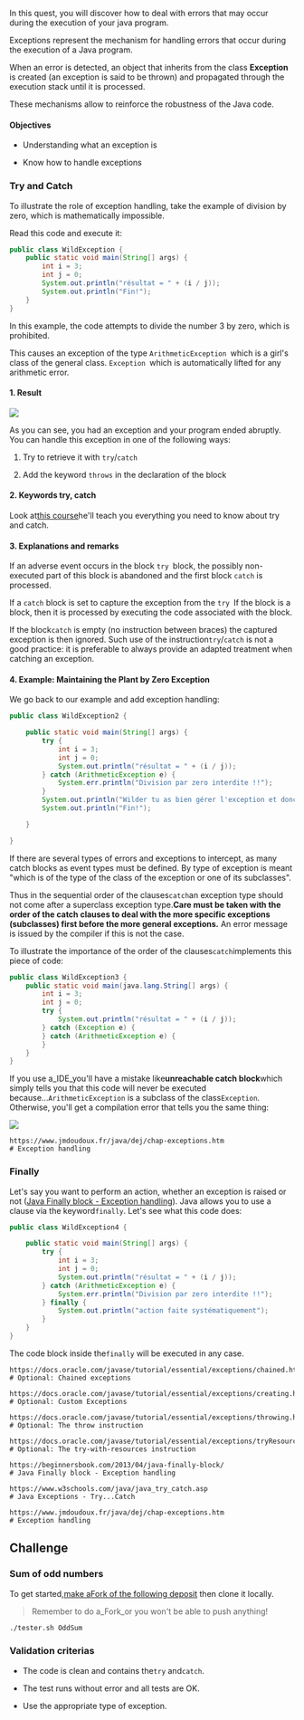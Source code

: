 In this quest, you will discover how to deal with errors that may occur during the execution of your java program.

Exceptions represent the mechanism for handling errors that occur during the execution of a Java program.

When an error is detected, an object that inherits from the class **Exception** is created (an exception is said to be thrown) and propagated through the execution stack until it is processed.

These mechanisms allow to reinforce the robustness of the Java code.

#### Objectives

- Understanding what an exception is

- Know how to handle exceptions

### Try and Catch

To illustrate the role of exception handling, take the example of division by zero, which is mathematically impossible.

Read this code and execute it:

```java
public class WildException {
    public static void main(String[] args) {
        int i = 3;
        int j = 0;
        System.out.println("résultat = " + (i / j));
        System.out.println("Fin!");
    }
}

```

In this example, the code attempts to divide the number 3 by zero, which is prohibited.

This causes an exception of the type `ArithmeticException `which is a girl's class of the general class. `Exception `which is automatically lifted for any arithmetic error.

#### 1. Result

![](https://image.noelshack.com/fichiers/2019/45/5/1573237943-exception1.jpg)

As you can see, you had an exception and your program ended abruptly. You can handle this exception in one of the following ways:

1. Try to retrieve it with `try`/`catch`

1. Add the keyword `throws` in the declaration of the block

#### 2. Keywords try, catch

Look at[this course](https://www.jmdoudoux.fr/java/dej/chap-exceptions.htm#exceptions-1)he'll teach you everything you need to know about try and catch.

#### 3. Explanations and remarks

If an adverse event occurs in the block `try `block, the possibly non-executed part of this block is abandoned and the first block `catch` is processed.

If a  `catch` block is set to capture the exception from the `try `If the block is a block, then it is processed by executing the code associated with the block.

If the block`catch` is empty (no instruction between braces) the captured exception is then ignored. Such use of the instruction`try`/`catch` is not a good practice: it is preferable to always provide an adapted treatment when catching an exception.

#### 4. Example: Maintaining the Plant by Zero Exception

We go back to our example and add exception handling:

```java
public class WildException2 {

    public static void main(String[] args) {
        try {
            int i = 3;
            int j = 0;
            System.out.println("résultat = " + (i / j));
        } catch (ArithmeticException e) {
            System.err.println("Division par zero interdite !!");
        }
        System.out.println("Wilder tu as bien gérer l'exception et donc je continue l'execution");
        System.out.println("Fin!");

    }

}

```

If there are several types of errors and exceptions to intercept, as many catch blocks as event types must be defined. By type of exception is meant "which is of the type of the class of the exception or one of its subclasses".

Thus in the sequential order of the clauses`catch`an exception type should not come after a superclass exception type.**Care must be taken with the order of the catch clauses to deal with the more specific exceptions (subclasses) first before the more general exceptions.** An error message is issued by the compiler if this is not the case.

To illustrate the importance of the order of the clauses`catch`implements this piece of code:

```java
public class WildException3 {
    public static void main(java.lang.String[] args) {
        int i = 3;
        int j = 0;
        try {
            System.out.println("résultat = " + (i / j));
        } catch (Exception e) {
        } catch (ArithmeticException e) {
        }
    }
}

```

If you use a_IDE_you'll have a mistake like**unreachable catch block**which simply tells you that this code will never be executed because...`ArithmeticException` is a subclass of the class`Exception`.
Otherwise, you'll get a compilation error that tells you the same thing:

![](https://image.noelshack.com/fichiers/2019/45/5/1573238099-exception2.jpg)

```resource
https://www.jmdoudoux.fr/java/dej/chap-exceptions.htm
# Exception handling
```

### Finally

Let's say you want to perform an action, whether an exception is raised or not ([Java Finally block - Exception handling](https://beginnersbook.com/2013/04/java-finally-block/)). Java allows you to use a clause via the keyword`finally`. Let's see what this code does:

```java
public class WildException4 {

    public static void main(String[] args) {
        try {
            int i = 3;
            int j = 0;
            System.out.println("résultat = " + (i / j));
        } catch (ArithmeticException e) {
            System.err.println("Division par zero interdite !!");
        } finally {
            System.out.println("action faite systématiquement");
        }
    }
}

```

The code block inside the`finally` will be executed in any case.

```resource
https://docs.oracle.com/javase/tutorial/essential/exceptions/chained.html
# Optional: Chained exceptions
```

```resource
https://docs.oracle.com/javase/tutorial/essential/exceptions/creating.html
# Optional: Custom Exceptions
```

```resource
https://docs.oracle.com/javase/tutorial/essential/exceptions/throwing.html
# Optional: The throw instruction
```

```resource
https://docs.oracle.com/javase/tutorial/essential/exceptions/tryResourceClose.html
# Optional: The try-with-resources instruction
```

```resource
https://beginnersbook.com/2013/04/java-finally-block/
# Java Finally block - Exception handling
```

```resource
https://www.w3schools.com/java/java_try_catch.asp
# Java Exceptions - Try...Catch
```

```resource
https://www.jmdoudoux.fr/java/dej/chap-exceptions.htm
# Exception handling
```

## Challenge
### Sum of odd numbers

To get started,[make a](https://github.com/WildCodeSchool/quest_java_exceptions.git)[Fork](https://github.com/WildCodeSchool/quest_java_exceptions.git)[ of the following deposit](https://github.com/WildCodeSchool/quest_java_exceptions.git) then clone it locally.
> Remember to do a_Fork_or you won't be able to push anything!

```bash
./tester.sh OddSum

```

### Validation criterias
- The code is clean and contains the`try` and`catch`.

- The test runs without error and all tests are OK.

- Use the appropriate type of exception.

